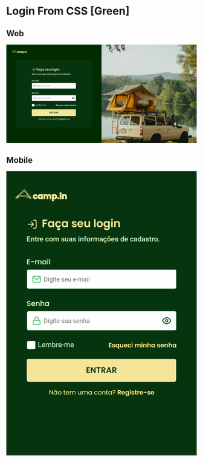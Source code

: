 # Login From CSS [Green]

## Web
![preview](./Login-From-CSS-Green-1440x747.png)

## Mobile
![preview](./Login-From-CSS-Green-425x635.png)
